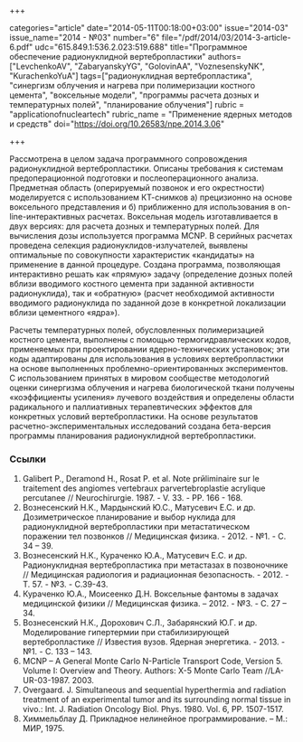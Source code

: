 +++

categories="article"
date="2014-05-11T00:18:00+03:00"
issue="2014-03"
issue_name="2014 - №03"
number="6"
file="/pdf/2014/03/2014-3-article-6.pdf"
udc="615.849.1:536.2.023:519.688"
title="Программное обеспечение радионуклидной вертебропластики"
authors=["LevchenkoAV", "ZabaryanskyYG", "GolovinАА", "VoznesenskyNK", "KurachenkoYuA"]
tags=["радионуклидная вертебропластика", "синергизм облучения и нагрева при полимеризации костного цемента", "воксельные модели", "программы расчета дозных и температурных полей", "планирование облучения"]
rubric = "applicationofnucleartech"
rubric_name = "Применение ядерных методов и средств"
doi="https://doi.org/10.26583/npe.2014.3.06"

+++

Рассмотрена в целом задача программного сопровождения радионуклидной вертебропластики. Описаны требования к системам предоперационной подготовки и послеоперационного анализа. Предметная область (оперируемый позвонок и его окрестности) моделируется с использованием КТ-снимков а) прецизионно на основе воксельного представления и б) приближенно для использования в on-line-интерактивных расчетах. Воксельная модель изготавливается в двух версиях: для расчета дозных и температурных полей. Для вычисления дозы используется программа MCNP. В серийных расчетах проведена селекция радионуклидов-излучателей, выявлены оптимальные по совокупности характеристик «кандидаты» на применение в данной процедуре. Создана программа, позволяющая интерактивно решать как «прямую» задачу (определение дозных полей вблизи вводимого костного цемента при заданной активности радионуклида), так и «обратную» (расчет необходимой активности вводимого радионуклида по заданной дозе в конкретной локализации вблизи цементного «ядра»).

Расчеты температурных полей, обусловленных полимеризацией костного цемента, выполнены с помощью термогидравлических кодов, применяемых при проектировании ядерно-технических установок; эти коды адаптированы для использования в условиях вертебропластики на основе выполненных проблемно-ориентированных экспериментов. С использованием принятых в мировом сообществе методологий оценки синергизма облучения и нагрева биологической ткани получены «коэффициенты усиления» лучевого воздействия и определены области радикального и паллиативных терапевтических эффектов для конкретных условий вертебропластики. На основе результатов расчетно-экспериментальных исследований создана бета-версия программы планирования радионуклидной вертебропластики.

### Ссылки

1. Galibert P., Deramond H., Rosat P. et al. Note prйliminaire sur le traitement des angiomes vertebraux parvertebroplastie acrylique percutanee // Neurochirurgie. 1987. - V. 33. - PP. 166 - 168.
2. Вознесенский Н.К., Мардынский Ю.С., Матусевич Е.С. и др. Дозиметрическое планирование и выбор нуклида для радионуклидной вертебропластики при метастатическом поражении тел позвонков // Медицинская физика. - 2012. - №1. - С. 34 – 39.
3. Вознесенский Н.К., Кураченко Ю.А., Матусевич Е.С. и др. Радионуклидная вертебропластика при метастазах в позвоночнике // Медицинская радиология и радиационная безопасность. - 2012. - Т. 57. - №3. - С.39-43.
4. Кураченко Ю.А., Моисеенко Д.Н. Воксельные фантомы в задачах медицинской физики // Медицинская физика. – 2012. - №3. - С. 27 – 34.
5. Вознесенский Н.К., Дорохович С.Л., Забарянский Ю.Г. и др. Моделирование гипертермии при стабилизирующей вертебропластике // Известия вузов. Ядерная энергетика. - 2013. -№1. - С. 133 – 143.
6. MCNP – A General Monte Carlo N-Particle Transport Code, Version 5. Volume I: Overview and Theory. Authors: X-5 Monte Carlo Team //LA-UR-03-1987. 2003.
7. Overgaard. J. Simultaneous and sequential hyperthermia and radiation treatment of an experimental tumor and its surrounding normal tissue in vivo.: Int. J. Radiation Oncology Biol. Phys. 1980. Vol. 6, PP. 1507-1517.
8. Химмельблау Д. Прикладное нелинейное программирование. – М.: МИР, 1975.